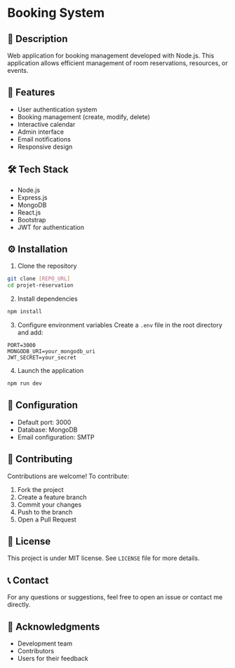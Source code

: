# Booking System

## 📝 Description
Web application for booking management developed with Node.js. This application allows efficient management of room reservations, resources, or events.

## 🚀 Features
- User authentication system
- Booking management (create, modify, delete)
- Interactive calendar
- Admin interface
- Email notifications
- Responsive design

## 🛠 Tech Stack
- Node.js
- Express.js
- MongoDB
- React.js
- Bootstrap
- JWT for authentication

## ⚙️ Installation

1. Clone the repository
```bash
git clone [REPO_URL]
cd projet-réservation
```

2. Install dependencies
```bash
npm install
```

3. Configure environment variables
Create a `.env` file in the root directory and add:
```
PORT=3000
MONGODB_URI=your_mongodb_uri
JWT_SECRET=your_secret
```

4. Launch the application
```bash
npm run dev
```

## 🔧 Configuration
- Default port: 3000
- Database: MongoDB
- Email configuration: SMTP

## 👥 Contributing
Contributions are welcome! To contribute:
1. Fork the project
2. Create a feature branch
3. Commit your changes
4. Push to the branch
5. Open a Pull Request

## 📄 License
This project is under MIT license. See `LICENSE` file for more details.

## 📞 Contact
For any questions or suggestions, feel free to open an issue or contact me directly.

## 🙏 Acknowledgments
- Development team
- Contributors
- Users for their feedback
